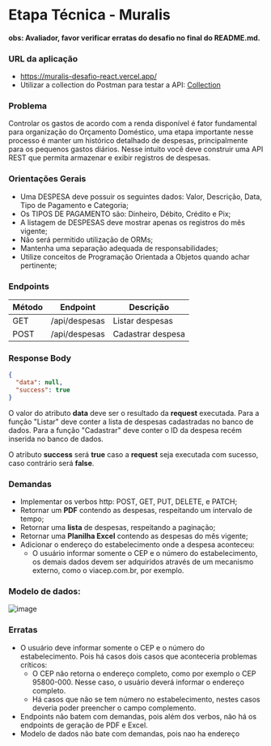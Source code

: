 # Etapa Técnica - Muralis
#### obs: Avaliador, favor verificar erratas do desafio no final do README.md.
### URL da aplicação
- https://muralis-desafio-react.vercel.app/
- Utilizar a collection do Postman para testar a API: [Collection](https://github.com/pablowinck/muralis-desafio-nodejs/blob/main/REQUESTS_COLLECTION.json)



### Problema

Controlar os gastos de acordo com a renda disponível é fator fundamental para organização do Orçamento Doméstico, uma etapa importante nesse processo é manter um histórico detalhado de despesas, principalmente para os pequenos gastos diários. Nesse intuito você deve construir uma API REST que permita armazenar e exibir registros de despesas.

### Orientações Gerais

- Uma DESPESA deve possuir os seguintes dados: Valor, Descrição, Data, Tipo de Pagamento e Categoria;
- Os TIPOS DE PAGAMENTO são: Dinheiro, Débito, Crédito e Pix;
- A listagem de DESPESAS deve mostrar apenas os registros do mês vigente;
- Não será permitido utilização de ORMs;
- Mantenha uma separação adequada de responsabilidades;
- Utilize conceitos de Programação Orientada a Objetos quando achar pertinente;

### Endpoints
| Método | Endpoint      | Descrição         |
|--------|---------------|-------------------|
| GET    | /api/despesas | Listar despesas   |
| POST   | /api/despesas | Cadastrar despesa |

### Response Body
```json
{
  "data": null,
  "success": true
}
```
O valor do atributo **data** deve ser o resultado da **request** executada.
Para a função "Listar" deve conter a lista de despesas cadastradas no banco de dados. Para a função "Cadastrar" deve conter o ID da despesa recém inserida no banco de dados.

O atributo **success** será **true** caso a **request** seja executada com sucesso, caso contrário será **false**.

### Demandas
- Implementar os verbos http: POST, GET, PUT, DELETE, e PATCH;
- Retornar um **PDF** contendo as despesas, respeitando um intervalo de tempo;
- Retornar uma **lista** de despesas, respeitando a paginação;
- Retornar uma **Planilha Excel** contendo as despesas do mês vigente;
- Adicionar o endereço do estabelecimento onde a despesa aconteceu:
  - O usuário informar somente o CEP e o número do estabelecimento, os demais dados devem ser adquiridos através de um mecanismo externo, como o viacep.com.br, por exemplo.

### Modelo de dados:
![image](https://user-images.githubusercontent.com/70986781/211171802-5afab156-1ec1-4793-ab8f-92438071805e.png)


### Erratas
- O usuário deve informar somente o CEP e o número do estabelecimento. Pois há casos dois casos que aconteceria problemas críticos:
  - O CEP não retorna o endereço completo, como por exemplo o CEP 95800-000. Nesse caso, o usuário deverá informar o endereço completo.
  - Há casos que não se tem número no estabelecimento, nestes casos deveria poder preencher o campo complemento.
- Endpoints não batem com demandas, pois além dos verbos, não há os endpoints de geração de PDF e Excel.
- Modelo de dados não bate com demandas, pois nao ha endereço
